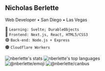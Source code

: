 ## Nicholas Berlette

Web Developer • San Diego • Las Vegas

📙  `Learning: Svelte; DurableObjects`  
🔵  `Frontend: Next.js, React, HTML5/CSS3`   
🟢  `Back-end: Node.js + Express`    
🟠  `Cloudflare Workers`    

![nberlette's stats][nberlette-readme-stats] ![nberlette's top languages][nb-top-langs2]    
![@nberlette/emoji][emoji-readme-stats] ![@nberlette/canbus][canbus-readme-stats]      

[nberlette-readme-stats]: https://gh.tutorialfeed.com/api?username=nberlette&hide_rank=false&show_icons=true&border_radius=12&disable_animations=true&hide_rank=true&count_private=true&hide_title=true&hide=issues&lineheight=0.8&line_height=24&theme=ayu-mirage&icon_color=fcf5a4
[nb-top-langs2]: https://gh.tutorialfeed.com/api/top-langs/?username=nberlette&langs_count=6&card_width=417&border_radius=12&hide_title=true&hide_repos=vapesurplus&layout=compact&theme=ayu-mirage&icon_color=fcf5a4
[nb-top-langs]: https://gh.tutorialfeed.com/api/top-langs?username=nberlette&border_radius=8&disable_animations=true&hide_title=false&card_width=400&theme=ayu-mirage&icon_color=fcf5a4

[canbus-readme-stats]: https://gh.tutorialfeed.com/api/pin?username=nberlette&repo=canbus&show_icons=true&border_radius=12&show_owner=true&theme=ayu-mirage&icon_color=fcf5a4
[emoji-readme-stats]: https://gh.tutorialfeed.com/api/pin?username=nberlette&repo=emoji&show_icons=true&border_radius=12&show_owner=true&theme=ayu-mirage&icon_color=fcf5a4
[pitools-readme-stats]: https://gh.tutorialfeed.com/api/pin?username=nberlette&repo=pi-tools&show_icons=true&border_radius=12&show_owner=true&theme=ayu-mirage&icon_color=fcf5a4
[colorscheme-stats]: https://gh.tutorialfeed.com/api/pin?username=nberlette&repo=color-scheme-change&show_icons=true&border_radius=12&show_owner=true&theme=ayu-mirage&icon_color=fcf5a4
     
[url-canbus-repo]: https://git.io/canbus
[url-emoji-repo]: https://github.com/nberlette/emoji
[url-pitools-repo]: https://github.com/nberlette/pi-tools
[url-colorscheme-repo]: https://github.com/nberlette/color-scheme-change
[url-rememberjimmy]: https://rememberjimmy.com
[url-bmw-e90-dbc]: https://raw.githubusercontent.com/nberlette/canbus/master/dbc/bmw-e90.dbc
[url-bmw-e39-dbc]: https://raw.githubusercontent.com/nberlette/canbus/master/dbc/bmw-e39.dbc
[badge-rememberjimmy]: https://img.shields.io/badge/&#10084;-RememberJimmy.com-3f3d56?style=for-the-badge
[badge-bmw-e90-dbc]: https://img.shields.io/badge/-BMW&dash;E90.dbc-blue?style=for-the-badge&logo=BMW
[badge-bmw-e39-dbc]: https://img.shields.io/badge/-BMW&dash;E39.dbc-8dddff?style=for-the-badge&logo=BMW&logoColor=gray
